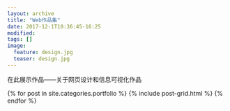```yaml
---
layout: archive
title: "Web作品集"
date: 2017-12-1T10:36:45-16:25
modified:
tags: []
image: 
  feature: design.jpg
  teaser: design.jpg
---
```


在此展示作品——关于网页设计和信息可视化作品


<div class="tiles">
{% for post in site.categories.portfolio %}
  {% include post-grid.html %}
{% endfor %}
